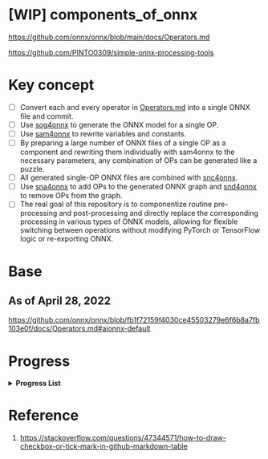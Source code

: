 # [WIP] components_of_onnx

https://github.com/onnx/onnx/blob/main/docs/Operators.md

https://github.com/PINTO0309/simple-onnx-processing-tools

# Key concept
- [ ] Convert each and every operator in [Operators.md](https://github.com/onnx/onnx/blob/main/docs/Operators.md) into a single ONNX file and commit.
- [ ] Use [sog4onnx](https://github.com/PINTO0309/sog4onnx) to generate the ONNX model for a single OP.
- [ ] Use [sam4onnx](https://github.com/PINTO0309/sam4onnx) to rewrite variables and constants.
- [ ] By preparing a large number of ONNX files of a single OP as a component and rewriting them individually with sam4onnx to the necessary parameters, any combination of OPs can be generated like a puzzle.
- [ ] All generated single-OP ONNX files are combined with [snc4onnx](https://github.com/PINTO0309/snc4onnx).
- [ ] Use [sna4onnx](https://github.com/PINTO0309/sna4onnx) to add OPs to the generated ONNX graph and [snd4onnx](https://github.com/PINTO0309/snd4onnx) to remove OPs from the graph.
- [ ] The real goal of this repository is to componentize routine pre-processing and post-processing and directly replace the corresponding processing in various types of ONNX models, allowing for flexible switching between operations without modifying PyTorch or TensorFlow logic or re-exporting ONNX.

# Base
## As of April 28, 2022
https://github.com/onnx/onnx/blob/fb1f72159f4030ce45503279e6f6b8a7fb103e0f/docs/Operators.md#aionnx-default

# Progress

**<details><summary>Progress List</summary><div>**

|**No.**|**Operator**|**Fin**|
|:-|:-|:-:|
|1|Abs|:heavy_check_mark:|
|2|Acos|:heavy_check_mark:|
|3|Acosh|:heavy_check_mark:|
|4|Add|:heavy_check_mark:|
|5|And||
|6|ArgMax||
|7|ArgMin||
|8|Asin||
|9|Asinh||
|10|Atan||
|11|Atanh||
|12|AveragePool||
|13|BatchNormalization||
|14|BitShift||
|15|Cast||
|16|Ceil||
|17|Clip||
|18|Compress||
|19|Concat||
|20|ConcatFromSequence||
|21|Constant||
|22|ConstantOfShape||
|23|Conv||
|24|ConvInteger||
|25|ConvTranspose||
|26|Cos||
|27|Cosh||
|28|CumSum||
|29|DepthToSpace||
|30|DequantizeLinear||
|31|Det||
|32|Div||
|33|Dropout||
|34|Einsum||
|35|Elu||
|36|Equal||
|37|Erf||
|38|Exp||
|39|Expand||
|40|EyeLike||
|41|Flatten||
|42|Floor||
|43|GRU||
|44|Gather||
|45|GatherElements||
|46|GatherND||
|47|Gemm||
|48|GlobalAveragePool||
|49|GlobalLpPool||
|50|GlobalMaxPool||
|51|Greater||
|52|GridSample||
|53|HardSigmoid||
|54|Hardmax||
|55|Identity||
|56|If||
|57|InstanceNormalization||
|58|IsInf||
|59|IsNaN||
|60|LRN||
|61|LSTM||
|62|LeakyRelu||
|63|Less||
|64|Log||
|65|Loop||
|66|LpNormalization||
|67|LpPool||
|68|MatMul||
|69|MatMulInteger||
|70|Max||
|71|MaxPool||
|72|MaxRoiPool||
|73|MaxUnpool||
|74|Mean||
|75|Min||
|76|Mod||
|77|Mul||
|78|Multinomial||
|79|Neg||
|80|NonMaxSuppression||
|81|NonZero||
|82|Not||
|83|OneHot||
|84|Optional||
|85|OptionalGetElement||
|86|OptionalHasElement||
|87|Or||
|88|PRelu||
|89|Pad||
|90|Pow||
|91|QLinearConv||
|92|QLinearMatMul||
|93|QuantizeLinear||
|94|RNN||
|95|RandomNormal||
|96|RandomNormalLike||
|97|RandomUniform||
|98|RandomUniformLike||
|99|Reciprocal||
|100|ReduceL1||
|101|ReduceL2||
|102|ReduceLogSum||
|103|ReduceLogSumExp||
|104|ReduceMax||
|105|ReduceMean||
|106|ReduceMin||
|107|ReduceProd||
|108|ReduceSum||
|109|ReduceSumSquare||
|110|Relu||
|111|Reshape||
|112|Resize||
|113|ReverseSequence||
|114|RoiAlign||
|115|Round||
|116|Scan||
|117|Scatter||
|118|ScatterElements||
|119|ScatterND||
|120|Selu||
|121|SequenceAt||
|122|SequenceConstruct||
|123|SequenceEmpty||
|124|SequenceErase||
|125|SequenceInsert||
|126|SequenceLength||
|127|Shape||
|128|Shrink||
|129|Sigmoid||
|130|Sign||
|131|Sin||
|132|Sinh||
|133|Size||
|134|Slice||
|135|Softplus||
|136|Softsign||
|137|SpaceToDepth||
|138|Split||
|139|SplitToSequence||
|140|Sqrt||
|141|Squeeze||
|142|StringNormalizer||
|143|Sub||
|144|Sum||
|145|Tan||
|146|Tanh||
|147|TfIdfVectorizer||
|148|ThresholdedRelu||
|149|Tile||
|150|TopK||
|151|Transpose||
|152|Trilu||
|153|Unique||
|154|Unsqueeze||
|155|Upsample||
|156|Where||
|157|Xor||
|158|Bernoulli||
|159|CastLike||
|160|Celu||
|161|DynamicQuantizeLinear||
|162|GreaterOrEqual||
|163|HardSwish||
|164|LessOrEqual||
|165|LogSoftmax||
|166|MeanVarianceNormalization||
|167|NegativeLogLikelihoodLoss||
|168|Range||
|169|SequenceMap||
|170|Softmax||
|171|SoftmaxCrossEntropyLoss||

</div></details>

# Reference
1. https://stackoverflow.com/questions/47344571/how-to-draw-checkbox-or-tick-mark-in-github-markdown-table
